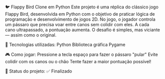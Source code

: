 🐦 Flappy Bird Clone em Python
Este projeto é uma réplica do clássico jogo Flappy Bird, desenvolvida em Python com o objetivo de praticar lógica de programação e desenvolvimento de jogos 2D.
No jogo, o jogador controla um pássaro que precisa voar entre canos sem colidir com eles. A cada cano ultrapassado, a pontuação aumenta. O desafio é simples, mas viciante — assim como o original.

🔧 Tecnologias utilizadas:
Python
Biblioteca gráfica Pygame

🎮 Como jogar:
Pressione a tecla espaço para fazer o pássaro "pular"
Evite colidir com os canos ou o chão
Tente fazer a maior pontuação possível!

📌 Status do projeto:
✅ Finalizado
